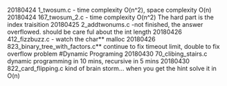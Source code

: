 20180424 1_twosum.c - time complexity O(n^2), space complexity O(n)
20180424 167_twosum_2.c - time complexity O(n^2) The hard part is the index traisition
20180425 2_addtwonums.c -not finished, the answer overflowed. should be care ful about the int length 
20180426 412_fizzbuzz.c - watch the char** malloc
20180426 823_binary_tree_with_factors.c**  continue to fix timeout limit,   double to fix overflow problem  #Dynamic Programing 
20180430 70_clibing_stairs.c dynamic programming in 10 mins, recursive in 5 mins
20180430 822_card_flipping.c kind of brain storm... when you get the hint solve it in O(n)
